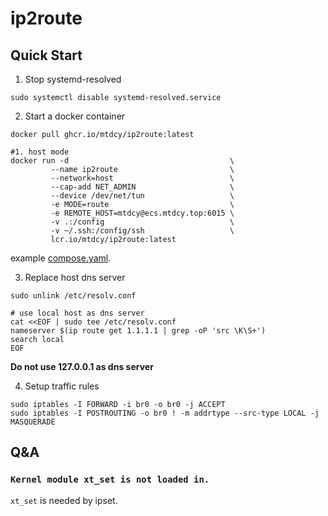 # ip2route

## Quick Start

1. Stop systemd-resolved

```shell
sudo systemctl disable systemd-resolved.service
```

2. Start a docker container

```shell
docker pull ghcr.io/mtdcy/ip2route:latest

#1. host mode
docker run -d                                    \
         --name ip2route                         \
         --network=host                          \
         --cap-add NET_ADMIN                     \
         --device /dev/net/tun                   \
         -e MODE=route                           \
         -e REMOTE_HOST=mtdcy@ecs.mtdcy.top:6015 \
         -v .:/config                            \
         -v ~/.ssh:/config/ssh                   \
         lcr.io/mtdcy/ip2route:latest
```

example [compose.yaml](compose.yaml).

3. Replace host dns server

```shell
sudo unlink /etc/resolv.conf

# use local host as dns server
cat <<EOF | sudo tee /etc/resolv.conf
nameserver $(ip route get 1.1.1.1 | grep -oP 'src \K\S+')
search local
EOF
```

**Do not use 127.0.0.1 as dns server**

4. Setup traffic rules

```shell
sudo iptables -I FORWARD -i br0 -o br0 -j ACCEPT
sudo iptables -I POSTROUTING -o br0 ! -m addrtype --src-type LOCAL -j MASQUERADE
```

## Q&A

### `Kernel module xt_set is not loaded in.`

  `xt_set` is needed by ipset.
